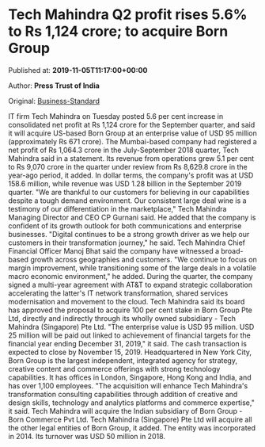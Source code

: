 
# Tech Mahindra Q2 profit rises 5.6% to Rs 1,124 crore; to acquire Born Group

Published at: **2019-11-05T11:17:00+00:00**

Author: **Press Trust of India**

Original: [Business-Standard](https://www.business-standard.com/article/markets/tech-mahindra-q2-profit-grows-17-2-qoq-to-rs-1-124-crore-119110501081_1.html)

IT firm Tech Mahindra on Tuesday posted 5.6 per cent increase in consolidated net profit at Rs 1,124 crore for the September quarter, and said it will acquire US-based Born Group at an enterprise value of USD 95 million (approximately Rs 671 crore).
The Mumbai-based company had registered a net profit of Rs 1,064.3 crore in the July-September 2018 quarter, Tech Mahindra said in a statement.
Its revenue from operations grew 5.1 per cent to Rs 9,070 crore in the quarter under review from Rs 8,629.8 crore in the year-ago period, it added.
In dollar terms, the company's profit was at USD 158.6 million, while revenue was USD 1.28 billion in the September 2019 quarter.
"We are thankful to our customers for believing in our capabilities despite a tough demand environment. Our consistent large deal wine is a testimony of our differentiation in the marketplace," Tech Mahindra Managing Director and CEO CP Gurnani said.
He added that the company is confident of its growth outlook for both communications and enterprise businesses.
"Digital continues to be a strong growth driver as we help our customers in their transformation journey," he said.
Tech Mahindra Chief Financial Officer Manoj Bhat said the company have witnessed a broad-based growth across geographies and customers.
"We continue to focus on margin improvement, while transitioning some of the large deals in a volatile macro economic environment," he added.
During the quarter, the company signed a multi-year agreement with AT&T to expand strategic collaboration accelerating the latter's IT network transformation, shared services modernisation and movement to the cloud.
Tech Mahindra said its board has approved the proposal to acquire 100 per cent stake in Born Group Pte Ltd, directly and indirectly through its wholly owned subsidiary - Tech Mahindra (Singapore) Pte Ltd.
"The enterprise value is USD 95 million. USD 25 million will be paid out linked to achievement of financial targets for the financial year ending December 31, 2019," it said.
The cash transaction is expected to close by November 15, 2019.
Headquartered in New York City, Born Group is the largest independent, integrated agency for strategy, creative content and commerce offerings with strong technology capabilities. It has offices in London, Singapore, Hong Kong and India, and has over 1,100 employees.
"The acquisition will enhance Tech Mahindra's transformation consulting capabilities through addition of creative and design skills, technology and analytics platforms and commerce expertise," it said.
Tech Mahindra will acquire the Indian subsidiary of Born Group - Born Commerce Pvt Ltd. Tech Mahindra (Singapore) Pte Ltd will acquire all the other legal entities of Born Group, it added.
The entity was incorporated in 2014. Its turnover was USD 50 million in 2018.
